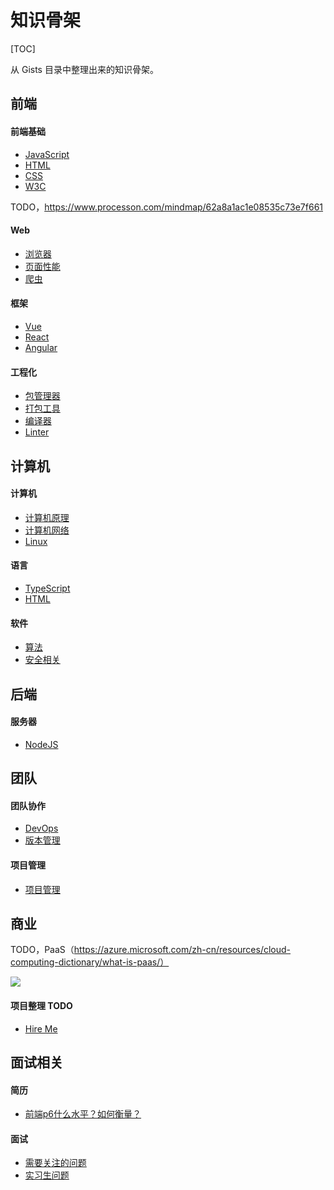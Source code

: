 # 知识骨架

[TOC]

从 Gists 目录中整理出来的知识骨架。

## 前端

#### 前端基础

* [JavaScript](/maps/javascript/javascript.html)
* [HTML](/maps/html/html.html)
* [CSS](/maps/css/css.html)
* [W3C](/maps/w3c/standards.html)

TODO，https://www.processon.com/mindmap/62a8a1ac1e08535c73e7f661

#### Web

* [浏览器](/maps/web/browser.html)
* [页面性能](/maps/web/performance.html)
* [爬虫](/maps/web/crawler.html)

#### 框架

* [Vue](/maps/framework/vue.html)
* [React](/maps/framework/react.html)
* [Angular](/maps/framework/angular.html)

#### 工程化

* [包管理器](/maps/workflow/package-manager.html)
* [打包工具](/maps/workflow/webpack.html)
* [编译器](/maps/workflow/compiler.html)
* [Linter](/maps/workflow/linter.html)

## 计算机

#### 计算机

* [计算机原理](/maps/computer/computer.html)
* [计算机网络](/maps/computer/network.html)
* [Linux](/maps/linux/linux.html)

#### 语言

* [TypeScript](/maps/typescript/typescript.html)
* [HTML](/maps/html/html-extends.html)

#### 软件

<!-- * [数据结构](/maps/computer/data-structure.html) -->
* [算法](/maps/computer/algorithm.html)
* [安全相关](/maps/computer/security.html)

## 后端

#### 服务器

* [NodeJS](/maps/server/nodejs.html)

## 团队

#### 团队协作

* [DevOps](/maps/devops/devops.html)
* [版本管理](/maps/devops/version-control.html)

#### 项目管理

* [项目管理](/maps/manage/project-management.html)

## 商业

TODO，PaaS（https://azure.microsoft.com/zh-cn/resources/cloud-computing-dictionary/what-is-paas/）

![](https://mgear-image.oss-cn-shanghai.aliyuncs.com/image/other/20220710210532.png)

#### 项目整理 TODO

* [Hire Me](/hire-me/index.html)

## 面试相关

#### 简历

* [前端p6什么水平？如何衡量？](https://www.zhihu.com/question/61281984/answer/1306626251)

#### 面试

* [需要关注的问题](/maps/hire/reverse-interview.html)
* [实习生问题](/maps/hire/intern.html)
